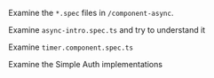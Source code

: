 Examine the `*.spec` files in `/component-async`.

Examine `async-intro.spec.ts` and try to understand it

Examine `timer.component.spec.ts`

Examine the Simple Auth implementations
